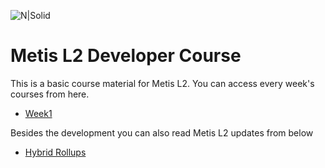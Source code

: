 ![N|Solid](https://mms.businesswire.com/media/20230202005307/en/1703523/22/MetisDAO_Logo.jpg)
# Metis L2 Developer Course

This is a basic course material for Metis L2. You can access every week's courses from here. 


- [Week1](https://github.com/goksualc/Metis-Introduction/blob/master/week1.md)


Besides the development you can also read Metis L2 updates from below 

- [Hybrid Rollups](https://github.com/goksualc/Metis-Introduction/blob/master/Hybrid-Rollups.md)
